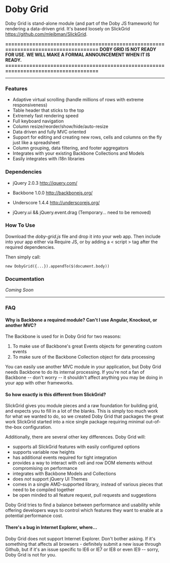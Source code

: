 Doby Grid
=========

Doby Grid is stand-alone module (and part of the Doby JS framework) for rendering a data-driven grid. It's based loosely on SlickGrid <https://github.com/mleibman/SlickGrid>.

**====================================================================================**
**DOBY GRID IS NOT READY FOR USE. WE WILL MAKE A FORMAL ANNOUNCEMENT WHEN IT IS READY.**
**====================================================================================**

---

### Features

- Adaptive virtual scrolling (handle millions of rows with extreme responsiveness)
- Table header that sticks to the top
- Extremely fast rendering speed
- Full keyboard navigation
- Column resize/reorder/show/hide/auto-resize
- Data driven and fully MVC oriented
- Support for editing and creating new rows, cells and columns on the fly just like a spreadsheet
- Column grouping, data filtering, and footer aggregators
- Integrates with your existing Backbone Collections and Models
- Easily integrates with i18n libraries

### Dependencies

- jQuery 2.0.3 <http://jquery.com/>
- Backbone 1.0.0 <http://backbonejs.org/>
- Underscore 1.4.4 <http://underscorejs.org/>

- jQuery.ui && jQuery.event.drag (Temporary... need to be removed)

### How To Use

Download the *doby-grid.js* file and drop it into your web app. Then include into your app either via Require JS, or by adding a < script > tag after the required dependencies.

Then simply call:

	new DobyGrid({...}).appendTo($(document.body))

### Documentation

_Coming Soon_

---

### FAQ

#### Why is Backbone a required module? Can't I use Angular, Knockout, or another MVC?

The Backbone is used for in Doby Grid for two reasons:

1) To make use of Backbone's great Events objects for generating custom events
2) To make sure of the Backbone Collection object for data processing

You can easily use another MVC module in your application, but Doby Grid needs Backbone to do its internal processing. If you're not a fan of Backbone -- don't worry -- it shouldn't affect anything you may be doing in your app with other frameworks.

#### So how exactly is this different from SlickGrid?

SlickGrid gives you module pieces and a raw foundation for building grid, and expects you to fill in a lot of the blanks. This is simply too much work for what we wanted to do, so we created Doby Grid that packages the great work SlickGrid started into a nice single package requiring minimal out-of-the-box configuration.

Additionally, there are several other key differences. Doby Grid will:

- supports all SlickGrid features with easily configured options
- supports variable row heights
- has additional events required for tight integration
- provides a way to interact with cell and row DOM elements without compromising on performance
- integrates with Backbone Models and Collections
- does *not* support jQuery UI Themes
- comes in a single AMD-supported library, instead of various pieces that need to be compiled together
- be open minded to all feature request, pull requests and suggestions

Doby Grid tries to find a balance between performance and usability while offering developers ways to control which features they want to enable at a potential performance cost.

#### There's a bug in Internet Explorer, where...

Doby Grid does not support Internet Explorer. Don't bother asking. If it's something that affects all browsers - definitely submit a new issue through Github, but if it's an issue specific to IE6 or IE7 or IE8 or even IE9 -- sorry, Doby Grid is not for you.